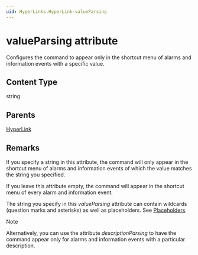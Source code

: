 ```yaml
---
uid: HyperLinks.HyperLink-valueParsing
---
```


# valueParsing attribute

Configures the command to appear only in the shortcut menu of alarms and information events with a specific value.

## Content Type

string

## Parents

[HyperLink](xref:HyperLinks.HyperLink)

## Remarks

If you specify a string in this attribute, the command will only appear in the shortcut menu of alarms and information events of which the value matches the string you specified.

If you leave this attribute empty, the command will appear in the shortcut menu of every alarm and information event.

The string you specify in this *valueParsing* attribute can contain wildcards (question marks and asterisks) as well as placeholders. See [Placeholders](xref:Hyperlinks_xml#placeholders).

> [!NOTE]
> Alternatively, you can use the attribute *descriptionParsing* to have the command appear only for alarms and information events with a particular description.
